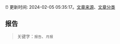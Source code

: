 :alarm_clock: 更新时间: 2024-02-05 05:35:17。[文章来源](/README.md)、[文章分类](/TAGS.md)

## 报告


> 关键字：`报告`、`月报`



